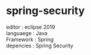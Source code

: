 # spring-security

editor : eclipse 2019 <br />
languaege : Java <br/>
Framework : Spring <br/>
depencies : Spring Security <br/>

